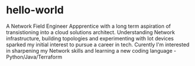 # hello-world
A Network Field Engineer Appprentice with a long term aspiration of transistioning into a cloud solutions architect. 
Understanding Network infrastructure, building topologies and experimenting with Iot devices sparked my initial interest to pursue a career in tech. 
Curently I'm interested in sharpening my Network skills and learning a new coding language - Python/Java/Terraform
